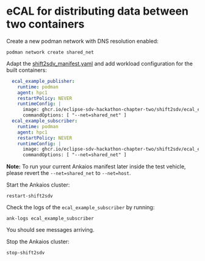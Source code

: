 # eCAL for distributing data between two containers

Create a new podman network with DNS resolution enabled:

```shell
podman network create shared_net
```

Adapt the [shift2sdv_manifest.yaml](./shift2sdv_manifest.yaml) and add workload configuration for the built containers:

```yaml
  ecal_example_publisher:
    runtime: podman
    agent: hpc1
    restartPolicy: NEVER
    runtimeConfig: |
      image: ghcr.io/eclipse-sdv-hackathon-chapter-two/shift2sdv/ecal_example_publisher:latest
      commandOptions: [ "--net=shared_net" ]
  ecal_example_subscriber:
    runtime: podman
    agent: hpc1
    restartPolicy: NEVER
    runtimeConfig: |
      image: ghcr.io/eclipse-sdv-hackathon-chapter-two/shift2sdv/ecal_example_subscriber:latest
      commandOptions: [ "--net=shared_net" ]
```

**Note:** To run your current Ankaios manifest later inside the test vehicle, please revert the `--net=shared_net` to `--net=host`.

Start the Ankaios cluster:

```shell
restart-shift2sdv
```

Check the logs of the `ecal_example_subscriber` by running:

```shell
ank-logs ecal_example_subscriber
```

You should see messages arriving.

Stop the Ankaios cluster:

```shell
stop-shift2sdv
```
